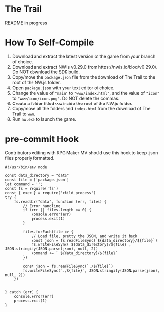 # The Trail
README in progress

# How To Self-Compile
1. Download and extract the latest version of the game from your branch of choice.
2. Download and extract NW.js v0.29.0 from https://nwjs.io/blog/v0.29.0/. Do NOT download the SDK build.
3. Copy/move the `package.json` file from the download of The Trail to the root of the NW.js folder.
4. Open `package.json` with your text editor of choice.
5. Change the value of `"main"` to `"www/index.html"`, and the value of `"icon"` to `"www/icon/icon.png"`. Do NOT delete the commas.
6. Create a folder titled `www` inside the root of the NW.js folder.
7. Copy/move all the folders and `index.html` from the download of The Trail to `www`.
8. Run `nw.exe` to launch the game.

# pre-commit Hook
Contributors editing with RPG Maker MV should use this hook to keep .json files properly formatted.
```
#!/usr/bin/env node

const data_directory = "data"
const file = ['package.json']
let command = '';
const fs = require('fs')
const { exec } = require('child_process')
try {
    fs.readdir("data", function (err, files) {
        // Error handling
        if (err || files.length <= 0) {
            console.error(err)
            process.exit(1)
        }

        files.forEach(file => {
            // Load file, pretty the JSON, and write it back
            const json = fs.readFileSync(`${data_directory}/${file}`)
            fs.writeFileSync(`${data_directory}/${file}`, JSON.stringify(JSON.parse(json), null, 2))
            command += ` ${data_directory}/${file}`
        })

        const json = fs.readFileSync(`./${file}`)
        fs.writeFileSync(`./${file}`, JSON.stringify(JSON.parse(json), null, 2))
    })
    

} catch (err) {
    console.error(err)
    process.exit(1)
}
```
